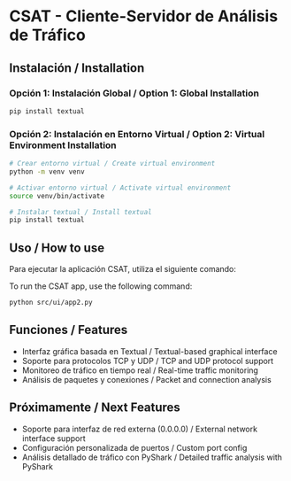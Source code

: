 # CSAT - Cliente-Servidor de Análisis de Tráfico

## Instalación / Installation

### Opción 1: Instalación Global / Option 1: Global Installation
```bash
pip install textual
```

### Opción 2: Instalación en Entorno Virtual / Option 2: Virtual Environment Installation
```bash
# Crear entorno virtual / Create virtual environment
python -m venv venv

# Activar entorno virtual / Activate virtual environment
source venv/bin/activate

# Instalar textual / Install textual
pip install textual
```

## Uso / How to use

Para ejecutar la aplicación CSAT, utiliza el siguiente comando:

To run the CSAT app, use the following command:

```bash
python src/ui/app2.py
```

## Funciones / Features

- Interfaz gráfica basada en Textual / Textual-based graphical interface
- Soporte para protocolos TCP y UDP / TCP and UDP protocol support
- Monitoreo de tráfico en tiempo real / Real-time traffic monitoring
- Análisis de paquetes y conexiones / Packet and connection analysis

## Próximamente / Next Features

- Soporte para interfaz de red externa (0.0.0.0) / External network interface support
- Configuración personalizada de puertos / Custom port config
- Análisis detallado de tráfico con PyShark / Detailed traffic analysis with PyShark
